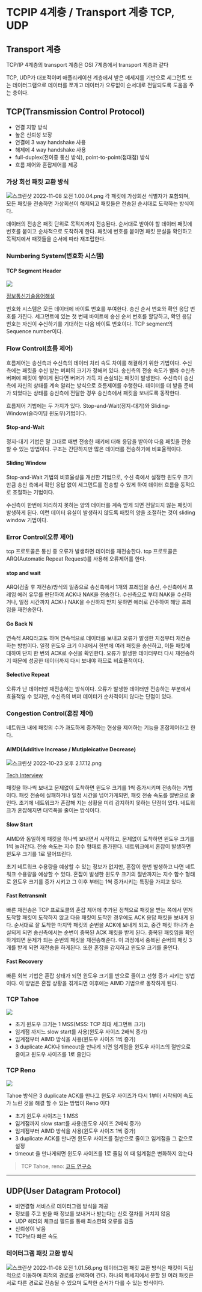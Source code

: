 # TCPIP 4계층 / Transport 계층 TCP, UDP

## Transport 계층

TCP/IP 4계층의 transport 계층은 OSI 7계층에서 transport 계층과 같다

TCP, UDP가 대표적이며 애플리케이션 계층에서 받은 메세지를 기반으로 세그먼트 또는 데이터그램으로 데이터를 쪼개고 데이터가 오류없이 순서대로 전달되도록 도움을 주는 층이다.

## TCP(Transmission Control Protocol)

-   연결 지향 방식
-   높은 신뢰성 보장
-   연결에 3 way handshake 사용
-   해제에 4 way handshake 사용
-   full-duplex(전이중 통신 방식), point-to-point(점대점) 방식
-   흐름 제어와 혼잡제어를 제공

### 가상 회선 패킷 교환 방식

![스크린샷 2022-11-08 오전 1.00.04.png](./tcpudp/pic1.png)
각 패킷에 가상회선 식별자가 포함되며, 모든 패킷을 전송하면 가상회선이 해제되고 패킷들은 전송된 순서대로 도착하는 방식이다.

데이터의 전송은 패킷 단위로 목적지까지 전송된다. 순서대로 받아야 할 데이터 패킷에 번호를 붙이고 순차적으로 도착하게 한다.
패킷에 번호를 붙이면 패킷 분실을 확인하고 목적지에서 패킷들을 순서에 따라 재조립한다.

### Numbering System(번호화 시스템)

#### TCP Segment Header

![](./tcp/pic2.png)

[정보통신기술용어해설](http://www.ktword.co.kr/test/view/view.php?m_temp1=1889)

번호화 시스템은 모든 데이터에 바이트 번호를 부여한다. 송신 순서 번호와 확인 응답 번호를 가진다. 세그먼트에 있는 첫 번째 바이트에 송신 순서 번호를 할당하고, 확인 응답 번호는 자신이 수신하기를 기대하는 다음 바이트 번호이다. TCP segment의 Sequence number이다.

### Flow Control(흐름 제어)

흐름제어는 송신측과 수신측의 데이터 처리 속도 차이를 해결하기 위한 기법이다. 수신측에는 패킷을 수신 받는 버퍼의 크기가 정해져 있다. 송신측의 전송 속도가 빨라 수신측 버퍼에 패킷이 쌓이게 된다면 버퍼가 가득 차 손실되는 패킷이 발생한다. 수신측이 송신측에 자신의 상태를 계속 알리는 방식으로 흐름제어를 수행한다. 데이터를 더 받을 준비가 되었다는 상태를 송신측에 전달한 경우 송신측에서 패킷을 보내도록 동작한다.

흐름제어 기법에는 두 가지가 있다. Stop-and-Wait(정지-대기)와 Sliding-Window(슬라이딩 윈도우)기법이다.

#### Stop-and-Wait

정지-대기 기법은 말 그대로 매번 전송한 패키에 대해 응답을 받아야 다음 패킷을 전송할 수 있는 방법이다. 구조는 간단하지만 많은 데이터를 전송하기에 비효율적이다.

#### Sliding Window

Stop-and-Wait 기법의 비효율성을 개선한 기법으로, 수신 측에서 설정한 윈도우 크기만큼 송신 측에서 확인 응답 없이 세그먼트를 전송할 수 있게 하여 데이터 흐름을 동적으로 조절하는 기법이다.

수신측이 한번에 처리하지 못하는 양의 데이터를 계속 받게 되면 전달되지 않는 패킷이 발생하게 된다. 이런 데이터 유실이 발생하지 않도록 패킷의 양을 조절하는 것이 sliding window 기법이다.

### Error Control(오류 제어)

tcp 프로토콜은 통신 중 오류가 발생하면 데이터를 재전송한다. tcp 프로토콜은 ARQ(Automatic Repeat Request)를 사용해 오류제어를 한다.

#### stop and wait

ARQ(검출 후 재전송)방식의 일종으로 송신측에서 1개의 프레임을 송신, 수신측에서 프레임 에러 유무를 판단하여 ACK나 NAK을 전송한다. 수신측으로 부터 NAK을 수신하거나, 일정 시간까지 ACK나 NAK을 수신하지 받지 못하면 에러로 간주하여 해당 프레임을 재전송한다.

#### Go Back N

연속적 ARQ라고도 하며 연속적으로 데이터를 보내고 오류가 발생한 지점부터 재전송 하는 방법이다. 일정 윈도우 크기 이내에서 한번에 여러 패킷을 송신하고, 이들 패킷에 대하여 단지 한 번의 ACK로 수신을 확인한다. 오류가 발생한 데이터부터 다시 재전송하기 때문에 성공한 데이터까지 다시 보내야 하므로 비효율적이다.

#### Selective Repeat

오류가 난 데이터만 재전송하는 방식이다. 오류가 발생한 데이터만 전송하는 부분에서 효율적일 수 있지만, 수신측의 버퍼 데이터가 순차적이지 않다는 단점이 있다.

### Congestion Control(혼잡 제어)

네트워크 내에 패킷의 수가 과도하게 증가하는 현상을 제어하는 기능을 혼잡제어라고 한다.

#### AIMD(Additive Increase / Mutipleicative Decrease)

![스크린샷 2022-10-23 오후 2.17.12.png](./tcp/pic3.png)

[Tech Interview](https://gyoogle.dev/blog/computer-science/network/흐름제어%20&%20혼잡제어.html)

패킷을 하나씩 보내고 문제없이 도착하면 윈도우 크기를 1씩 증가시키며 전송하는 기법이다. 패킷 전송에 실패하거나 일정 시간을 넘어가게되면, 패킷 전송 속도를 절반으로 줄인다. 초기에 네트워크가 혼잡해 지는 상황을 미리 감지하지 못하는 단점이 있다. 네트워크가 혼잡해지면 대역폭을 줄이는 방식이다.

#### Slow Start

AIMD와 동일하게 패킷을 하나씩 보내면서 시작하고, 문제없이 도착하면 윈도우 크기를 1씩 늘려간다. 전송 속도는 지수 함수 형태로 증가한다. 네트워크에서 혼잡이 발생하면 윈도우 크기를 1로 떨어뜨린다.

초기 네트워크 수용량을 예상할 수 있는 정보가 없지만, 혼잡이 한번 발생하고 나면 네트워크 수용량을 예상할 수 있다. 혼잡이 발생한 윈도우 크기의 절반까지는 지수 함수 형태로 윈도우 크기를 증가 시키고 그 이후 부터는 1씩 증가시키는 특징을 가지고 있다.

#### Fast Retransmit

빠른 재전송은 TCP 프로토콜의 혼잡 제어에 추가된 정책으로 패킷을 받는 쪽에서 먼저 도착할 패킷이 도착하지 않고 다음 패킷이 도착한 경우에도 ACK 응답 패킷을 보내게 된다. 순서대로 잘 도착한 마지막 패킷의 순번을 ACK에 보내게 되고, 중간 패킷 하나가 손실되게 되면 송신측에서는 순번이 중복된 ACK 패킷을 받게 된다. 중복된 패킷임을 확인하게되면 문제가 되는 순번의 패킷을 재전송해준다. 이 과정에서 중복된 순버의 패킷 3개를 받게 되면 재전송을 하게된다. 또한 혼잡을 감지하고 윈도우 크기를 줄인다.

#### Fast Recovery

빠른 회복 기법은 혼잡 상태가 되면 윈도우 크기를 반으로 줄이고 선형 증가 시키는 방법이다. 이 방법은 혼잡 상황을 겪게되면 이후에는 AIMD 기법으로 동작하게 된다.

### TCP Tahoe

![](https://user-images.githubusercontent.com/55802893/200699098-697d0d37-832c-4e90-b18f-7468043e164a.png)

-   초기 윈도우 크기는 1 MSS(MSS: TCP 최대 세그먼트 크기)
-   임계점 까지느 slow start를 사용(윈도우 사이즈 2배씩 증가)
-   임계점부터 AIMD 방식을 사용(윈도우 사이즈 1씩 증가)
-   3 duplicate ACK나 timeout을 만나게 되면 임계점을 윈도우 사이즈의 절반으로 줄이고 윈도우 사이즈를 1로 줄인다

### TCP Reno

![](https://user-images.githubusercontent.com/55802893/200699112-d57c178c-ebcc-43eb-9d36-f3e28db4a053.png)

Tahoe 방식은 3 duplicate ACK를 만나고 윈도우 사이즈가 다시 1부터 시작되어 속도가 느린 것을 해결 할 수 있는 방법이 Reno 이다

-   초기 윈도우 사이즈는 1 MSS
-   임계점까지 slow start를 사용(윈도우 사이즈 2배씩 증가)
-   임계점부터 AIMD 방식을 사용(윈도우 사이즈 1씩 증가)
-   3 duplicate ACK를 만나면 윈도우 사이즈를 절반으로 줄이고 임계점을 그 값으로 설정
-   timeout 을 만나게되면 윈도우 사이즈를 1로 줄임 이 때 임계점은 변화하지 않는다

> TCP Tahoe, reno: [코드 연구소](https://code-lab1.tistory.com/30)

---

## UDP(User Datagram Protocol)

-   비연결형 서비스로 데이터그램 방식을 제공
-   정보를 주고 받을 때 정보를 보내거나 받는다는 신호 절차를 거치지 않음
-   UDP 헤더의 체크섬 필드를 통해 최소한의 오류를 검출
-   신뢰성이 낮음
-   TCP보다 빠른 속도

### 데이터그램 패킷 교환 방식

![스크린샷 2022-11-08 오전 1.01.56.png](./tcpudp/pic2.png)
데이터그램 패킷 교환 방식은 패킷이 독립적으로 이동하며 최적의 경로를 선택하여 간다. 하나의 메세지에서 분할 된 여러 패킷은 서로 다른 경로로 전송될 수 있으며 도착한 순서가 다를 수 있는 방식이다.
